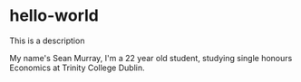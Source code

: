 # hello-world
This is a description

My name's Sean Murray, I'm a 22 year old student, studying single honours Economics at Trinity College Dublin.
